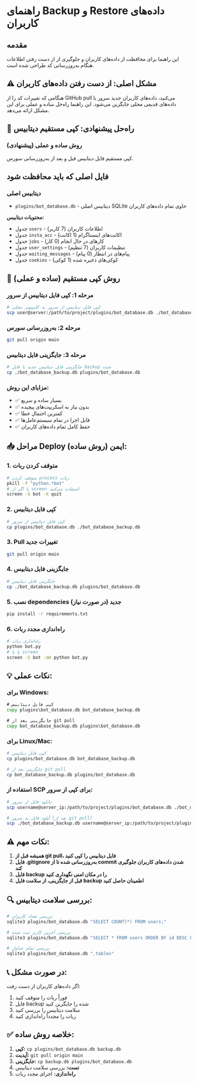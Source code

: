 # راهنمای Backup و Restore داده‌های کاربران

## مقدمه
این راهنما برای محافظت از داده‌های کاربران و جلوگیری از از دست رفتن اطلاعات هنگام به‌روزرسانی کد طراحی شده است.

## ⚠️ مشکل اصلی: از دست رفتن داده‌های کاربران
هنگامی که تغییرات کد را از GitHub pull می‌کنید، داده‌های کاربران جدید سرور با داده‌های قدیمی محلی جایگزین می‌شود. این راهنما راه‌حل ساده و عملی برای این مشکل ارائه می‌دهد.

## 🎯 راه‌حل پیشنهادی: کپی مستقیم دیتابیس

### روش ساده و عملی (پیشنهادی)
کپی مستقیم فایل دیتابیس قبل و بعد از به‌روزرسانی سورس.

## فایل اصلی که باید محافظت شود

### دیتابیس اصلی
- `plugins/bot_database.db` - دیتابیس اصلی SQLite حاوی تمام داده‌های کاربران

**محتویات دیتابیس:**
- جدول `users` - اطلاعات کاربران (7 کاربر)
- جدول `insta_acc` - اکانت‌های اینستاگرام (1 اکانت)
- جدول `jobs` - کارهای در حال انجام (0 کار)
- جدول `user_settings` - تنظیمات کاربران (7 تنظیم)
- جدول `waiting_messages` - پیام‌های در انتظار (0 پیام)
- جدول `cookies` - کوکی‌های ذخیره شده (1 کوکی)

## 🚀 روش کپی مستقیم (ساده و عملی)

### مرحله 1: کپی فایل دیتابیس از سرور
```bash
# کپی فایل دیتابیس از سرور به کامپیوتر محلی
scp user@server:/path/to/project/plugins/bot_database.db ./bot_database_backup.db
```

### مرحله 2: به‌روزرسانی سورس
```bash
git pull origin main
```

### مرحله 3: جایگزینی فایل دیتابیس
```bash
# جایگزینی فایل دیتابیس جدید با فایل backup شده
cp ./bot_database_backup.db plugins/bot_database.db
```

### مزایای این روش:
- ✅ بسیار ساده و سریع
- ✅ بدون نیاز به اسکریپت‌های پیچیده
- ✅ کمترین احتمال خطا
- ✅ قابل اجرا در تمام سیستم‌عامل‌ها
- ✅ حفظ کامل تمام داده‌های کاربران

## 📥 مراحل Deploy ایمن (روش ساده):

### 1. متوقف کردن ربات
```bash
# متوقف کردن process ربات
pkill -f "python.*bot"
# یا اگر از screen استفاده می‌کنید
screen -S bot -X quit
```

### 2. کپی فایل دیتابیس
```bash
# کپی فایل دیتابیس از سرور
cp plugins/bot_database.db ./bot_database_backup.db
```

### 3. Pull تغییرات جدید
```bash
git pull origin main
```

### 4. جایگزینی فایل دیتابیس
```bash
# جایگزینی فایل دیتابیس
cp ./bot_database_backup.db plugins/bot_database.db
```

### 5. نصب dependencies جدید (در صورت نیاز)
```bash
pip install -r requirements.txt
```

### 6. راه‌اندازی مجدد ربات
```bash
# راه‌اندازی ربات
python bot.py
# یا با screen
screen -S bot -dm python bot.py
```

## 💡 نکات عملی:

### برای Windows:
```cmd
# کپی فایل دیتابیس
copy plugins\bot_database.db bot_database_backup.db

# جایگزینی بعد از git pull
copy bot_database_backup.db plugins\bot_database.db
```

### برای Linux/Mac:
```bash
# کپی فایل دیتابیس
cp plugins/bot_database.db bot_database_backup.db

# جایگزینی بعد از git pull
cp bot_database_backup.db plugins/bot_database.db
```

### استفاده از SCP برای کپی از سرور:
```bash
# دانلود فایل از سرور
scp username@server_ip:/path/to/project/plugins/bot_database.db ./bot_database_backup.db

# آپلود فایل به سرور (بعد از git pull)
scp ./bot_database_backup.db username@server_ip:/path/to/project/plugins/bot_database.db
```

## ⚠️ نکات مهم:

1. **همیشه قبل از git pull، فایل دیتابیس را کپی کنید**
2. **فایل .gitignore به‌روزرسانی شده تا از commit شدن داده‌های کاربران جلوگیری کند**
3. **فایل backup را در مکان امنی نگهداری کنید**
4. **قبل از جایگزینی، از سلامت فایل backup اطمینان حاصل کنید**

## 🔍 بررسی سلامت دیتابیس:

```bash
# بررسی تعداد کاربران
sqlite3 plugins/bot_database.db "SELECT COUNT(*) FROM users;"

# بررسی آخرین کاربر ثبت شده
sqlite3 plugins/bot_database.db "SELECT * FROM users ORDER BY id DESC LIMIT 5;"

# بررسی تمام جداول
sqlite3 plugins/bot_database.db ".tables"
```

## 📞 در صورت مشکل:

اگر داده‌های کاربران از دست رفت:
1. فوراً ربات را متوقف کنید
2. فایل backup شده را جایگزین کنید
3. سلامت دیتابیس را بررسی کنید
4. ربات را مجدداً راه‌اندازی کنید

## ✅ خلاصه روش ساده:

1. **کپی:** `cp plugins/bot_database.db backup.db`
2. **آپدیت:** `git pull origin main`
3. **جایگزینی:** `cp backup.db plugins/bot_database.db`
4. **تست:** بررسی سلامت دیتابیس
5. **راه‌اندازی:** اجرای مجدد ربات